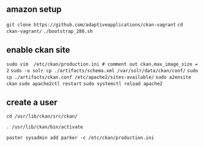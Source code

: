 ## amazon setup
``git clone https://github.com/adaptiveapplications/ckan-vagrant``
``cd ckan-vagrant/``
``./bootstrap_280.sh``

## enable ckan site
``sudo vim  /etc/ckan/production.ini # comment out ckan.max_image_size = 2``
``sudo -u solr cp ./artifacts/schema.xml /var/solr/data/ckan/conf/``
``sudo cp ./artifacts/ckan.conf /etc/apache2/sites-available/``
``sudo a2ensite ckan``
``sudo apache2ctl restart``
``sudo systemctl reload apache2``

## create a user
``cd /usr/lib/ckan/src/ckan/``

``. /usr/lib/ckan/bin/activate``

``paster sysadmin add parker -c /etc/ckan/production.ini``
